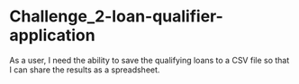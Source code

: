 # Challenge_2-loan-qualifier-application
As a user, I need the ability to save the qualifying loans to a CSV file so that I can share the results as a spreadsheet.
